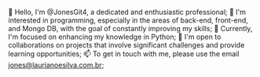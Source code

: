 👋 Hello, I'm @JonesGit4, a dedicated and enthusiastic professional;
👀 I'm interested in programming, especially in the areas of back-end, front-end, and Mongo DB, with the goal of constantly improving my skills;
🌱 Currently, I'm focused on enhancing my knowledge in Python;
💞️ I'm open to collaborations on projects that involve significant challenges and provide learning opportunities;
📫 To get in touch with me, please use the email jones@laurianoesilva.com.br;
<!---
JonesGit4/JonesGit4 is a ✨ special ✨ repository because its `README.md` (this file) appears on your GitHub profile.
You can click the Preview link to take a look at your changes.
--->
